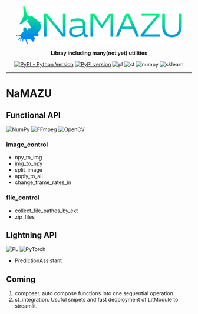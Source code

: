 <div align="center">

<img src="utils/namazu_fixed.png" width="450">

**Libray including many(not yet) utilities**

[![PyPI - Python Version](https://img.shields.io/pypi/pyversions/pytorch-lightning)](https://pypi.org/project/pytorch-lightning/)
[![PyPI version](https://badge.fury.io/py/NaMAZU.svg)](https://badge.fury.io/py/NaMAZU)
![pl](https://img.shields.io/badge/PyTorch%20Lightning-1.3-792EE5.svg?logo=PyTorch%20Lightning&style=popout)
![st](https://img.shields.io/badge/Streamlit-0.88-FF4B4B.svg?logo=Streamlit&style=popout)
![numpy](https://img.shields.io/badge/NumPy-1.21-013243.svg?logo=NumPy&style=popout)
![sklearn](https://img.shields.io/badge/Scikit_learn-0.23-F7931E.svg?logo=scikit-learn&style=popout)

* * *

</div>

# NaMAZU

## Functional API

![NumPy](https://img.shields.io/badge/numpy-%23013243.svg?style=for-the-badge&logo=numpy&logoColor=white) ![FFmpeg](https://img.shields.io/badge/FFmpeg-007808.svg?style=for-the-badge&logo=FFmpeg&logoColor=white) ![OpenCV](https://img.shields.io/badge/OpenCV-5C3EE8.svg?style=for-the-badge&logo=OpenCV&logoColor=white)

### image_control

* npy_to_img
* img_to_npy
* split_image
* apply_to_all
* change_frame_rates_in 

### file_control

* collect_file_pathes_by_ext
* zip_files

## Lightning API

![PL](https://img.shields.io/badge/-PyTorch%20Lightning-792EE5.svg?logo=PyTorch%20Lightning&style=for-the-badge) ![PyTorch](https://img.shields.io/badge/PyTorch-%23EE4C2C.svg?style=for-the-badge&logo=PyTorch&logoColor=white)

* PredictionAssistant

## Coming

1. composer. auto compose functions into one sequential operation.
2. st_integration. Usuful snipets and fast deoployment of LitModule to streamlit.
